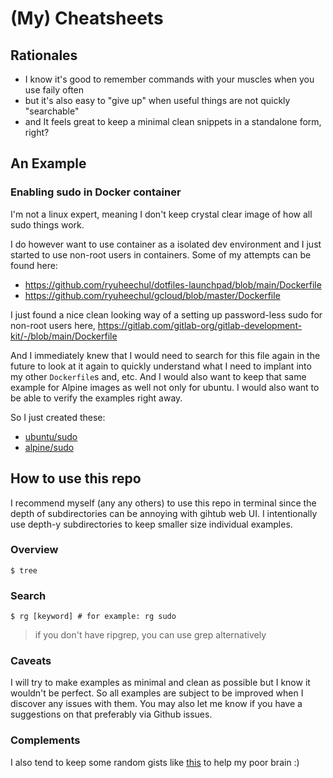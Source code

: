 # (My) Cheatsheets

## Rationales
- I know it's good to remember commands with your muscles when you use faily often
- but it's also easy to "give up" when useful things are not quickly "searchable"
- and It feels great to keep a minimal clean snippets in a standalone form, right?

## An Example

### Enabling sudo in Docker container

I'm not a linux expert, meaning I don't keep crystal clear image of how all sudo things work.

I do however want to use container as a isolated dev environment and I just started to use non-root users in containers. Some of my attempts can be found here:
- https://github.com/ryuheechul/dotfiles-launchpad/blob/main/Dockerfile
- https://github.com/ryuheechul/gcloud/blob/master/Dockerfile

I just found a nice clean looking way of a setting up password-less sudo for non-root users here, https://gitlab.com/gitlab-org/gitlab-development-kit/-/blob/main/Dockerfile

And I immediately knew that I would need to search for this file again in the future to look at it again to quickly understand what I need to implant into my other `Dockerfile`s and, etc. And I would also want to keep that same example for Alpine images as well not only for ubuntu. I would also want to be able to verify the examples right away.

So I just created these:
- [ubuntu/sudo](./linux/docker/ubuntu/sudo/Dockerfile)
- [alpine/sudo](./linux/docker/alpine/sudo/Dockerfile)

## How to use this repo

I recommend myself (any any others) to use this repo in terminal since the depth of subdirectories can be annoying with gihtub web UI.
I intentionally use depth-y subdirectories to keep smaller size individual examples.

### Overview
`$ tree`

### Search
`$ rg [keyword] # for example: rg sudo`
> if you don't have ripgrep, you can use grep alternatively

### Caveats
I will try to make examples as minimal and clean as possible but I know it wouldn't be perfect. So all examples are subject to be improved when I discover any issues with them.
You may also let me know if you have a suggestions on that preferably via Github issues.

### Complements

I also tend to keep some random gists like [this](https://gist.github.com/ryuheechul/72aa19933d52b5d1085519dafa4ecb20) to help my poor brain :)
